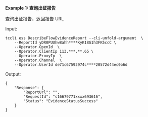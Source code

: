 **Example 1: 查询出证报告**

查询出证报告，返回报告 URL

Input: 

```
tccli ess DescribeFlowEvidenceReport --cli-unfold-argument  \
    --ReportId yDR0PUUhw8ahh****KyK18G1h3FK5ccC \
    --Operator.OpenId  \
    --Operator.ClientIp 113.***.**.65 \
    --Operator.ProxyIp  \
    --Operator.Channel  \
    --Operator.UserId de71c67592974c****20572d44ec0b6d
```

Output: 
```
{
    "Response": {
        "ReportUrl": "",
        "RequestId": "s16679771xxxx693616",
        "Status": "EvidenceStatusSuccess"
    }
}
```


